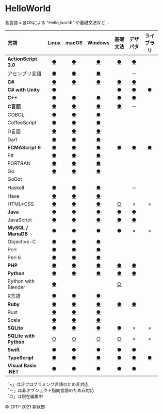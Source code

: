 # HelloWorld
各言語 x 各OSによる "Hello,world!" や基礎文法など...

|言語|Linux|macOS|Windows|基礎文法|デザパタ|ライブラリ|
|:--|:--:|:--:|:--:|:--:|:--:|:--:|
|**ActionScript 3.0**|[●](https://github.com/mubirou/HelloWorld/tree/master/languages/ActionScript/ActionScript_linux.md)|[●](https://github.com/mubirou/HelloWorld/tree/master/languages/ActionScript/ActionScript_mac.md)|[●](https://github.com/mubirou/HelloWorld/blob/master/languages/ActionScript/ActionScript_win.md)|[●](https://github.com/mubirou/HelloWorld/blob/master/languages/ActionScript/ActionScript_reference.md)|[●](https://github.com/mubirou/HelloWorld/blob/master/languages/ActionScript/ActionScript_pattern.md)||
|アセンブリ言語|[●](https://github.com/mubirou/HelloWorld/tree/master/languages/Assembly/Assembly_linux.md)|[●](https://github.com/mubirou/HelloWorld/tree/master/languages/Assembly/Assembly_mac.md)|[●](https://github.com/mubirou/HelloWorld/tree/master/languages/Assembly/Assembly_win.md)||－||
|**C#**|[●](https://github.com/mubirou/HelloWorld/blob/master/languages/C%23/C%23_linux.md)|[●](https://github.com/mubirou/HelloWorld/blob/master/languages/C%23/C%23_mac.md)|[●](https://github.com/mubirou/HelloWorld/blob/master/languages/C%23/C%23_win.md)|[●](https://github.com/mubirou/HelloWorld/blob/master/languages/C%23/C%23_reference.md)|[●](https://github.com/mubirou/HelloWorld/blob/master/languages/C%23/C%23_pattern.md)||
|**C# with Unity**|[●](https://github.com/mubirou/HelloWorld/blob/master/languages/C%23Unity/C%23Unity_linux.md)|||[●](https://github.com/mubirou/HelloWorld/blob/master/languages/C%23Unity/C%23Unity_reference.md)|[●](https://github.com/mubirou/HelloWorld/blob/master/languages/C%23Unity/C%23Unity_pattern.md)|[●](https://github.com/mubirou/Unity3D/tree/master/oqtouch)||
|**C++**|[●](https://github.com/mubirou/HelloWorld/blob/master/languages/C%2B%2B/C%2B%2B_linux.md)|[●](https://github.com/mubirou/HelloWorld/blob/master/languages/C%2B%2B/C%2B%2B_mac.md)|[●](https://github.com/mubirou/HelloWorld/blob/master/languages/C%2B%2B/C%2B%2B_win.md)|[●](https://github.com/mubirou/HelloWorld/blob/master/languages/C%2B%2B/C%2B%2B_reference.md)|[●](https://github.com/mubirou/HelloWorld/blob/master/languages/C%2B%2B/C%2B%2B_pattern.md)||
|**C言語**|[●](https://github.com/mubirou/HelloWorld/blob/master/languages/C/C_linux.md)|[●](https://github.com/mubirou/HelloWorld/blob/master/languages/C/C_mac.md)|[●](https://github.com/mubirou/HelloWorld/blob/master/languages/C/C_win.md)|[●](https://github.com/mubirou/HelloWorld/blob/master/languages/C/C_reference.md)|－||
|COBOL|[●](https://github.com/mubirou/HelloWorld/blob/master/languages/COBOL/COBOL_linux.md)|[●](https://github.com/mubirou/HelloWorld/blob/master/languages/COBOL/COBOL_mac.md)|[●](https://github.com/mubirou/HelloWorld/blob/master/languages/COBOL/COBOL_win.md)||||
|CoffeeScript|[●](https://github.com/mubirou/HelloWorld/blob/master/languages/CoffeeScript/CoffeeScript_linux.md)|[●](https://github.com/mubirou/HelloWorld/blob/master/languages/CoffeeScript/CoffeeScript_mac.md)|[●](https://github.com/mubirou/HelloWorld/blob/master/languages/CoffeeScript/CoffeeScript_win.md)||||
|D言語|[●](https://github.com/mubirou/HelloWorld/blob/master/languages/D/D_linux.md)|[●](https://github.com/mubirou/HelloWorld/blob/master/languages/D/D_mac.md)|[●](https://github.com/mubirou/HelloWorld/blob/master/languages/D/D_win.md)||||
|Dart|[●](https://github.com/mubirou/HelloWorld/blob/master/languages/Dart/Dart_linux.md)|[●](https://github.com/mubirou/HelloWorld/blob/master/languages/Dart/Dart_mac.md)|[●](https://github.com/mubirou/HelloWorld/blob/master/languages/Dart/Dart_win.md)||||
|**ECMAScript 6**|[●](https://github.com/mubirou/HelloWorld/blob/master/languages/ECMAScript6/ECMAScript6_linux.md)|[●](https://github.com/mubirou/HelloWorld/blob/master/languages/ECMAScript6/ECMAScript6_mac.md)|[●](https://github.com/mubirou/HelloWorld/blob/master/languages/ECMAScript6/ECMAScript6_win.md)|[●](https://github.com/mubirou/HelloWorld/blob/master/languages/ECMAScript6/ECMAScript6_reference.md)|[●](https://github.com/mubirou/HelloWorld/blob/master/languages/ECMAScript6/ECMAScript6_pattern.md)|[●](https://github.com/mubirou/ToileJS)|
|F#|[●](https://github.com/mubirou/HelloWorld/blob/master/languages/F%23/F%23_linux.md)|[●](https://github.com/mubirou/HelloWorld/blob/master/languages/F%23/F%23_mac.md)|[●](https://github.com/mubirou/HelloWorld/blob/master/languages/F%23/F%23_win.md)||||
|FORTRAN|[●](https://github.com/mubirou/HelloWorld/blob/master/languages/FORTRAN/FORTRAN_linux.md)|[●](https://github.com/mubirou/HelloWorld/blob/master/languages/FORTRAN/FORTRAN_mac.md)|[●](https://github.com/mubirou/HelloWorld/blob/master/languages/FORTRAN/FORTRAN_win.md)||||
|Go|[●](https://github.com/mubirou/HelloWorld/blob/master/languages/Go/Go_linux.md)|[●](https://github.com/mubirou/HelloWorld/blob/master/languages/Go/Go_mac.md)|[●](https://github.com/mubirou/HelloWorld/blob/master/languages/Go/Go_win.md)||||
|GoDot|||||||
|Haskell|[●](https://github.com/mubirou/HelloWorld/blob/master/languages/Haskell/Haskell_linux.md)|[●](https://github.com/mubirou/HelloWorld/blob/master/languages/Haskell/Haskell_mac.md)|[●](https://github.com/mubirou/HelloWorld/blob/master/languages/Haskell/Haskell_win.md)||－||
|Haxe|[●](https://github.com/mubirou/HelloWorld/blob/master/languages/Haxe/Haxe_linux.md)|[●](https://github.com/mubirou/HelloWorld/blob/master/languages/Haxe/Haxe_mac.md)|[●](https://github.com/mubirou/HelloWorld/blob/master/languages/Haxe/Haxe_win.md)||||
|HTML+CSS|[●](https://github.com/mubirou/HelloWorld/blob/master/languages/HTML/HTML_linux.md)|[●](https://github.com/mubirou/HelloWorld/blob/master/languages/HTML/HTML_mac.md)|[●](https://github.com/mubirou/HelloWorld/blob/master/languages/HTML/HTML_win.md)|[○](https://github.com/mubirou/HelloWorld/blob/master/languages/HTML/HTML_reference.md)|×|×|
|**Java**|[●](https://github.com/mubirou/HelloWorld/blob/master/languages/Java/Java_linux.md)|[●](https://github.com/mubirou/HelloWorld/blob/master/languages/Java/Java_mac.md)|[●](https://github.com/mubirou/HelloWorld/blob/master/languages/Java/Java_win.md)|[●](https://github.com/mubirou/HelloWorld/blob/master/languages/Java/Java_reference.md)|[●](https://github.com/mubirou/HelloWorld/blob/master/languages/Java/Java_pattern.md)||
|JavaScript|[●](https://github.com/mubirou/HelloWorld/blob/master/languages/JavaScript/JavaScript_linux.md)|[●](https://github.com/mubirou/HelloWorld/blob/master/languages/JavaScript/JavaScript_mac.md)|[●](https://github.com/mubirou/HelloWorld/blob/master/languages/JavaScript/JavaScript_win.md)|[●](https://github.com/mubirou/HelloWorld/blob/master/languages/JavaScript/JavaScript_reference.md)|[●](https://github.com/mubirou/HelloWorld/blob/master/languages/JavaScript/JavaScript_pattern.md)||
|**MySQL / MariaDB**|[●](https://github.com/mubirou/HelloWorld/blob/master/languages/MySQL/MySQL_linux.md)|[●](https://github.com/mubirou/HelloWorld/blob/master/languages/MySQL/MySQL_mac.md)|[●](https://github.com/mubirou/HelloWorld/blob/master/languages/MySQL/MySQL_win.md)|[●](https://github.com/mubirou/HelloWorld/blob/master/languages/MySQL/MySQL_reference.md)|×|×|
|Objective-C|[●](https://github.com/mubirou/HelloWorld/blob/master/languages/ObjectiveC/ObjectiveC_linux.md)|[●](https://github.com/mubirou/HelloWorld/blob/master/languages/ObjectiveC/ObjectiveC_mac.md)|[●](https://github.com/mubirou/HelloWorld/blob/master/languages/ObjectiveC/ObjectiveC_win.md)||||
|Perl|[●](https://github.com/mubirou/HelloWorld/blob/master/languages/Perl/Perl_linux.md)|[●](https://github.com/mubirou/HelloWorld/blob/master/languages/Perl/Perl_mac.md)|[●](https://github.com/mubirou/HelloWorld/blob/master/languages/Perl/Perl_win.md)||||
|Perl 6|[●](https://github.com/mubirou/HelloWorld/blob/master/languages/Perl6/Perl6_linux.md)|[●](https://github.com/mubirou/HelloWorld/blob/master/languages/Perl6/Perl6_mac.md)|[●](https://github.com/mubirou/HelloWorld/blob/master/languages/Perl6/Perl6_win.md)||||
|**PHP**|[●](https://github.com/mubirou/HelloWorld/blob/master/languages/PHP/PHP_linux.md)|[●](https://github.com/mubirou/HelloWorld/blob/master/languages/PHP/PHP_mac.md)|[●](https://github.com/mubirou/HelloWorld/blob/master/languages/PHP/PHP_win.md)|[●](https://github.com/mubirou/HelloWorld/blob/master/languages/PHP/PHP_reference.md)|[●](https://github.com/mubirou/HelloWorld/blob/master/languages/PHP/PHP_pattern.md)||
|**Python**|[●](https://github.com/mubirou/HelloWorld/blob/master/languages/Python/Python_linux.md)|[●](https://github.com/mubirou/HelloWorld/blob/master/languages/Python/Python_mac.md)|[●](https://github.com/mubirou/HelloWorld/blob/master/languages/Python/Python_win.md)|[●](https://github.com/mubirou/HelloWorld/blob/master/languages/Python/Python_reference.md)|[●](https://github.com/mubirou/HelloWorld/blob/master/languages/Python/Python_pattern.md)||
|Python with Blender|[●](https://github.com/mubirou/HelloWorld/blob/master/languages/PythonBlender/PythonBlender_linux.md)|||[○](https://github.com/mubirou/HelloWorld/blob/master/languages/PythonBlender/PythonBlender_reference.md)|||
|R言語|[●](https://github.com/mubirou/HelloWorld/blob/master/languages/R/R_linux.md)|[●](https://github.com/mubirou/HelloWorld/blob/master/languages/R/R_mac.md)|[●](https://github.com/mubirou/HelloWorld/blob/master/languages/R/R_win.md)||||
|**Ruby**|[●](https://github.com/mubirou/HelloWorld/blob/master/languages/Ruby/Ruby_linux.md)|[●](https://github.com/mubirou/HelloWorld/blob/master/languages/Ruby/Ruby_mac.md)|[●](https://github.com/mubirou/HelloWorld/blob/master/languages/Ruby/Ruby_win.md)|[●](https://github.com/mubirou/HelloWorld/blob/master/languages/Ruby/Ruby_reference.md)|[●](https://github.com/mubirou/HelloWorld/blob/master/languages/Ruby/Ruby_pattern.md)||
|Rust|[●](https://github.com/mubirou/HelloWorld/blob/master/languages/Rust/Rust_linux.md)|[●](https://github.com/mubirou/HelloWorld/blob/master/languages/Rust/Rust_mac.md)|[●](https://github.com/mubirou/HelloWorld/blob/master/languages/Rust/Rust_win.md)||||
|Scala|[●](https://github.com/mubirou/HelloWorld/blob/master/languages/Scala/Scala_linux.md)|[●](https://github.com/mubirou/HelloWorld/blob/master/languages/Scala/Scala_mac.md)|[●](https://github.com/mubirou/HelloWorld/blob/master/languages/Scala/Scala_win.md)||||
|**SQLite**|[●](https://github.com/mubirou/HelloWorld/blob/master/languages/SQLite/SQLite_linux.md)|[●](https://github.com/mubirou/HelloWorld/blob/master/languages/SQLite/SQLite_mac.md)|[●](https://github.com/mubirou/HelloWorld/blob/master/languages/SQLite/SQLite_win.md)|[●](https://github.com/mubirou/HelloWorld/blob/master/languages/SQLite/SQLite_reference.md)|×|×|
|**SQLite with Python**|[○](https://github.com/mubirou/HelloWorld/blob/master/languages/SQLitePython/SQLitePython_linux.md)|[○](https://github.com/mubirou/HelloWorld/blob/master/languages/SQLitePython/SQLitePython_mac.md)|[○](https://github.com/mubirou/HelloWorld/blob/master/languages/SQLitePython/SQLitePython_win.md)|[○](https://github.com/mubirou/HelloWorld/blob/master/languages/SQLitePython/SQLitePython_reference.md)|×|×|
|**Swift**|[●](https://github.com/mubirou/HelloWorld/blob/master/languages/Swift/Swift_linux.md)|[●](https://github.com/mubirou/HelloWorld/blob/master/languages/Swift/Swift_mac.md)|[●](https://github.com/mubirou/HelloWorld/blob/master/languages/Swift/Swift_win.md)|[●](https://github.com/mubirou/HelloWorld/blob/master/languages/Swift/Swift_reference.md)|[●](https://github.com/mubirou/HelloWorld/blob/master/languages/Swift/Swift_pattern.md)||
|**TypeScript**|[●](https://github.com/mubirou/HelloWorld/blob/master/languages/TypeScript/TypeScript_linux.md)|[●](https://github.com/mubirou/HelloWorld/blob/master/languages/TypeScript/TypeScript_mac.md)|[●](https://github.com/mubirou/HelloWorld/blob/master/languages/TypeScript/TypeScript_win.md)|[●](https://github.com/mubirou/HelloWorld/blob/master/languages/TypeScript/TypeScript_reference.md)|[●](https://github.com/mubirou/HelloWorld/blob/master/languages/TypeScript/TypeScript_pattern.md)|[●](https://github.com/mubirou/ToileJS/tree/master/old)|
|**Visual Basic .NET**|[●](https://github.com/mubirou/HelloWorld/blob/master/languages/VisualBasic/VisualBasic_linux.md)|[●](https://github.com/mubirou/HelloWorld/blob/master/languages/VisualBasic/VisualBasic_mac.md)|[●](https://github.com/mubirou/HelloWorld/blob/master/languages/VisualBasic/VisualBasic_win.md)|[●](https://github.com/mubirou/HelloWorld/blob/master/languages/VisualBasic/VisualBasic_reference.md)|[●](https://github.com/mubirou/HelloWorld/blob/master/languages/VisualBasic/VisualBasic_pattern.md)||

「×」は非プログラミング言語のため非対応  
「－」は非オブジェクト指向言語のため非対応  
「○」は現在編集中

© 2017-2021 夢寐郎
